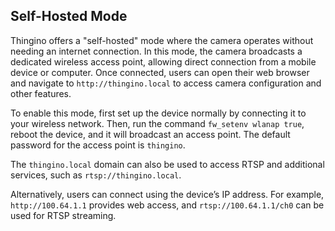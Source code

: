 ## Self-Hosted Mode

Thingino offers a "self-hosted" mode where the camera operates without needing an internet connection. In this mode, the camera broadcasts a dedicated wireless access point, allowing direct connection from a mobile device or computer. Once connected, users can open their web browser and navigate to `http://thingino.local` to access camera configuration and other features.

To enable this mode, first set up the device normally by connecting it to your wireless network. Then, run the command `fw_setenv wlanap true`, reboot the device, and it will broadcast an access point.  The default password for the access point is `thingino`.

The `thingino.local` domain can also be used to access RTSP and additional services, such as `rtsp://thingino.local`.

Alternatively, users can connect using the device’s IP address. For example, `http://100.64.1.1` provides web access, and `rtsp://100.64.1.1/ch0` can be used for RTSP streaming.
